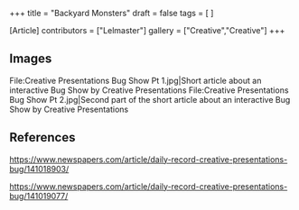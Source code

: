 +++
title = "Backyard Monsters"
draft = false
tags = [ ]

[Article]
contributors = ["Lelmaster"]
gallery = ["Creative","Creative"]
+++
##  Images ## 
<gallery>
File:Creative Presentations Bug Show Pt 1.jpg|Short article about an interactive Bug Show by Creative Presentations
File:Creative Presentations Bug Show Pt 2.jpg|Second part of the short article about an interactive Bug Show by Creative Presentations
</gallery>

##  References ## 
https://www.newspapers.com/article/daily-record-creative-presentations-bug/141018903/

https://www.newspapers.com/article/daily-record-creative-presentations-bug/141019077/